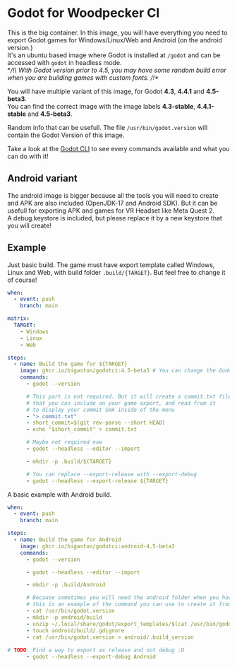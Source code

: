 # Godot for Woodpecker CI

This is the big container. In this image, you will have everything you need to export Godot games for Windows/Linux/Web and Android (on the android version.)  
It's an ubuntu based image where Godot is installed at `/godot` and can be accessed with `godot` in headless mode.  
**/!\ With Godot version prior to 4.5, you may have some random build error when you are building games with custom fonts. /!\**  

You will have multiple variant of this image, for Godot **4.3**, **4.4.1** and **4.5-beta3**.  
You can find the correct image with the image labels **4.3-stable**, **4.4.1-stable** and **4.5-beta3**.  

Random info that can be usefull. The file `/usr/bin/godot.version` will contain the Godot Version of this image.  

Take a look at the [Godot CLI](https://docs.godotengine.org/en/stable/tutorials/editor/command_line_tutorial.html) to see every commands available and what you can do with it!

## Android variant
The android image is bigger because all the tools you will need to create and APK are also included (OpenJDK-17 and Android SDK). But it can be usefull for exporting APK and games for VR Headset like Meta Quest 2.  
A debug.keystore is included, but please replace it by a new keystore that you will create!  

## Example
Just basic build. The game must have export template called Windows, Linux and Web, with build folder `.build/{TARGET}`. But feel free to change it of course!
```yml
when:
  - event: push
    branch: main

matrix:
  TARGET:
    - Windows
    - Linux
    - Web

steps:
  - name: Build the game for ${TARGET}
    image: ghcr.io/bigaston/godotci:4.5-beta3 # You can change the Godot version here
    commands:
      - godot --version

      # This part is not required. But it will create a commit.txt file
      # that you can include on your game export, and read from it
      # to display your commit SHA inside of the menu
      - "> commit.txt"
      - short_commit=$(git rev-parse --short HEAD)
      - echo "$short_commit" > commit.txt

      # Maybe not required now
      - godot --headless --editor --import

      - mkdir -p .build/${TARGET}

      # You can replace --export-release with --export-debug
      - godot --headless --export-release ${TARGET}
```

A basic example with Android build.
```yml
when:
  - event: push
    branch: main

steps:
  - name: Build the game for Android
    image: ghcr.io/bigaston/godotci:android-4.5-beta3
    commands:
      - godot --version

      - godot --headless --editor --import

      - mkdir -p .build/Android

      # Because sometimes you will need the android folder when you have custom Java,
      # this is an example of the command you can use to create it from the export templates
      - cat /usr/bin/godot.version
      - mkdir -p android/build
      - unzip ~/.local/share/godot/export_templates/$(cat /usr/bin/godot.version)/android_source.zip -d android/build
      - touch android/build/.gdignore
      - cat /usr/bin/godot.version > android/.build_version
 
# TODO: Find a way to export as release and not debug :D
      - godot --headless --export-debug Android
```